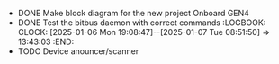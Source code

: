 - DONE Make block diagram for the new project Onboard GEN4
- DONE Test the bitbus daemon with correct commands
  :LOGBOOK:
  CLOCK: [2025-01-06 Mon 19:08:47]--[2025-01-07 Tue 08:51:50] =>  13:43:03
  :END:
- TODO Device anouncer/scanner